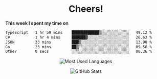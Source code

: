 <h1 align="center">Cheers!</h1>

**This week I spent my time on**
<!--START_SECTION:waka-->

```txt
TypeScript   1 hr 59 mins    ████████████▒░░░░░░░░░░░░   49.12 %
C#           1 hr 4 mins     ██████▓░░░░░░░░░░░░░░░░░░   26.63 %
JSON         33 mins         ███▒░░░░░░░░░░░░░░░░░░░░░   13.98 %
Go           23 mins         ██▒░░░░░░░░░░░░░░░░░░░░░░   09.56 %
Other        0 secs          ░░░░░░░░░░░░░░░░░░░░░░░░░   00.36 %
```

<!--END_SECTION:waka-->

<p align="center"><img src="https://github-readme-stats.vercel.app/api/top-langs/?username=thnkrn&layout=compact&hide=html&theme=tokyonight" alt="Most Used Languages" /></p>

<p align="center"><img src="https://github-readme-stats.vercel.app/api?username=thnkrn&show_icons=true&count_private=true&theme=tokyonight&show=reviews&hide_rank=false&rank_icon=github" alt="GitHub Stats" /></p>

<!-- <p align="center"><a href="https://wakatime.com"><img src="https://wakatime.com/share/@thnkrn/40092326-d1bd-471b-89da-9a7c63939402.png" /></p>
 -->
